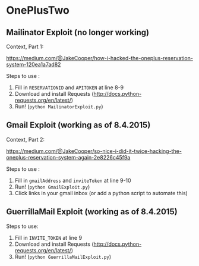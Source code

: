 # OnePlusTwo

## Mailinator Exploit (no longer working)

Context, Part 1:

https://medium.com/@JakeCooper/how-i-hacked-the-oneplus-reservation-system-120ea1a7ad82

Steps to use :

1. Fill in ```RESERVATIONID``` and ```APITOKEN``` at line 8-9
1. Download and install Requests (http://docs.python-requests.org/en/latest/)
1. Run! (`python MailinatorExploit.py`)

## Gmail Exploit (working as of 8.4.2015)

Context, Part 2:

https://medium.com/@JakeCooper/so-nice-i-did-it-twice-hacking-the-oneplus-reservation-system-again-2e8226c45f9a

Steps to use :

1. Fill in ```gmailAddress``` and ```inviteToken``` at line 9-10
1. Run! (`python GmailExploit.py`)
1. Click links in your gmail inbox (or add a python script to automate this)

## GuerrillaMail Exploit (working as of 8.4.2015)

Steps to use:

1. Fill in ```INVITE_TOKEN``` at line 9
1. Download and install Requests (http://docs.python-requests.org/en/latest/)
1. Run! (`python GuerrillaMailExploit.py`)
